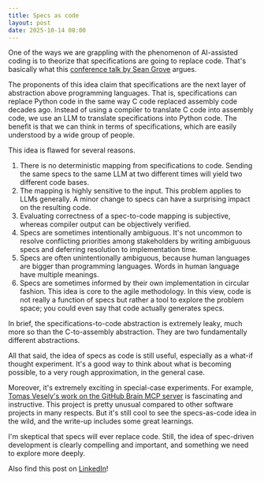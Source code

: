 ```yaml
---
title: Specs as code
layout: post 
date: 2025-10-14 08:00
---
```


One of the ways we are grappling with the phenomenon of AI-assisted coding is to theorize that specifications are going to replace code. That's basically what this [conference talk by Sean Grove](https://www.youtube.com/watch?v=8rABwKRsec4) argues.

The proponents of this idea claim that specifications are the next layer of abstraction above programming languages. That is, specifications can replace Python code in the same way C code replaced assembly code decades ago. Instead of using a compiler to translate C code into assembly code, we use an LLM to translate specifications into Python code. The benefit is that we can think in terms of specifications, which are easily understood by a wide group of people.

This idea is flawed for several reasons.

1. There is no deterministic mapping from specifications to code. Sending the same specs to the same LLM at two different times will yield two different code bases.
2. The mapping is highly sensitive to the input. This problem applies to LLMs generally. A minor change to specs can have a surprising impact on the resulting code.
3. Evaluating correctness of a spec-to-code mapping is subjective, whereas compiler output can be objectively verified. 
4. Specs are sometimes intentionally ambiguous. It's not uncommon to resolve conflicting priorities among stakeholders by writing ambiguous specs and deferring resolution to implementation time.
5. Specs are often unintentionally ambiguous, because human languages are bigger than programming languages. Words in human language have multiple meanings.
6. Specs are sometimes informed by their own implementation in circular fashion. This idea is core to the agile methodology. In this view, code is not really a function of specs but rather a tool to explore the problem space; you could even say that code actually generates specs.

In brief, the specifications-to-code abstraction is extremely leaky, much more so than the C-to-assembly abstraction. They are two fundamentally different abstractions. 

All that said, the idea of specs as code is still useful, especially as a what-if thought experiment. It's a good way to think about what is becoming possible, to a very rough approximation, in the general case.

Moreover, it's extremely exciting in special-case experiments. For example, [Tomas Vesely's work on the GitHub Brain MCP server](https://github.blog/ai-and-ml/generative-ai/spec-driven-development-using-markdown-as-a-programming-language-when-building-with-ai/) is fascinating and instructive. This project is pretty unusual compared to other software projects in many respects. But it's still cool to see the specs-as-code idea in the wild, and the write-up includes some great learnings.

I'm skeptical that specs will ever replace code. Still, the idea of spec-driven development is clearly compelling and important, and something we need to explore more deeply.

Also find this post on [LinkedIn](https://www.linkedin.com/posts/shaisachs_one-of-the-ways-we-are-grappling-with-the-activity-7384196851140333570-Xwk)!